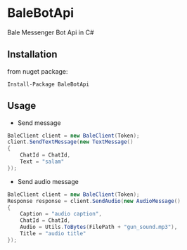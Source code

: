 # BaleBotApi
Bale Messenger Bot Api in C# 

## Installation
from nuget package:
```
Install-Package BaleBotApi
```

## Usage

- Send message
```C#
BaleClient client = new BaleClient(Token);
client.SendTextMessage(new TextMessage()
{
    ChatId = ChatId,
    Text = "salam"
});
```

- Send audio message
```C#
BaleClient client = new BaleClient(Token);
Response response = client.SendAudio(new AudioMessage()
{
    Caption = "audio caption",
    ChatId = ChatId,
    Audio = Utils.ToBytes(FilePath + "gun_sound.mp3"),
    Title = "audio title"
});
```
